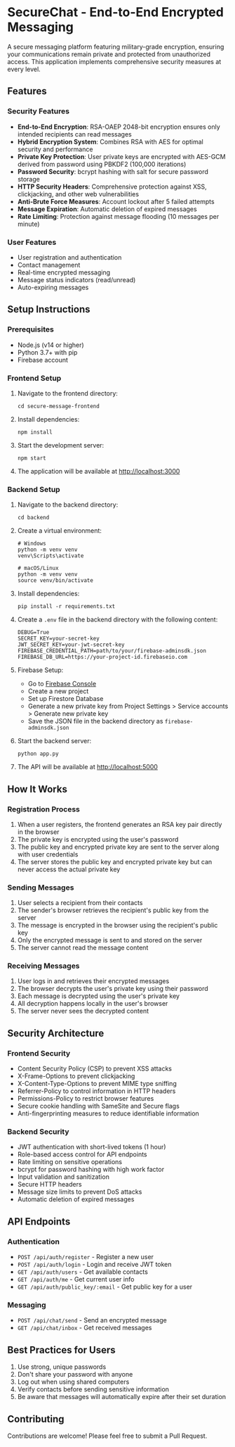 # SecureChat - End-to-End Encrypted Messaging

A secure messaging platform featuring military-grade encryption, ensuring your communications remain private and protected from unauthorized access. This application implements comprehensive security measures at every level.

## Features

### Security Features
- **End-to-End Encryption**: RSA-OAEP 2048-bit encryption ensures only intended recipients can read messages
- **Hybrid Encryption System**: Combines RSA with AES for optimal security and performance
- **Private Key Protection**: User private keys are encrypted with AES-GCM derived from password using PBKDF2 (100,000 iterations)
- **Password Security**: bcrypt hashing with salt for secure password storage
- **HTTP Security Headers**: Comprehensive protection against XSS, clickjacking, and other web vulnerabilities
- **Anti-Brute Force Measures**: Account lockout after 5 failed attempts
- **Message Expiration**: Automatic deletion of expired messages
- **Rate Limiting**: Protection against message flooding (10 messages per minute)

### User Features
- User registration and authentication
- Contact management
- Real-time encrypted messaging
- Message status indicators (read/unread)
- Auto-expiring messages

## Setup Instructions

### Prerequisites
- Node.js (v14 or higher)
- Python 3.7+ with pip
- Firebase account

### Frontend Setup
1. Navigate to the frontend directory:
   ```
   cd secure-message-frontend
   ```

2. Install dependencies:
   ```
   npm install
   ```

3. Start the development server:
   ```
   npm start
   ```

4. The application will be available at [http://localhost:3000](http://localhost:3000)

### Backend Setup
1. Navigate to the backend directory:
   ```
   cd backend
   ```

2. Create a virtual environment:
   ```
   # Windows
   python -m venv venv
   venv\Scripts\activate

   # macOS/Linux
   python -m venv venv
   source venv/bin/activate
   ```

3. Install dependencies:
   ```
   pip install -r requirements.txt
   ```

4. Create a `.env` file in the backend directory with the following content:
   ```
   DEBUG=True
   SECRET_KEY=your-secret-key
   JWT_SECRET_KEY=your-jwt-secret-key
   FIREBASE_CREDENTIAL_PATH=path/to/your/firebase-adminsdk.json
   FIREBASE_DB_URL=https://your-project-id.firebaseio.com
   ```

5. Firebase Setup:
   - Go to [Firebase Console](https://console.firebase.google.com/)
   - Create a new project
   - Set up Firestore Database
   - Generate a new private key from Project Settings > Service accounts > Generate new private key
   - Save the JSON file in the backend directory as `firebase-adminsdk.json`

6. Start the backend server:
   ```
   python app.py
   ```

7. The API will be available at [http://localhost:5000](http://localhost:5000)

## How It Works

### Registration Process
1. When a user registers, the frontend generates an RSA key pair directly in the browser
2. The private key is encrypted using the user's password
3. The public key and encrypted private key are sent to the server along with user credentials
4. The server stores the public key and encrypted private key but can never access the actual private key

### Sending Messages
1. User selects a recipient from their contacts
2. The sender's browser retrieves the recipient's public key from the server
3. The message is encrypted in the browser using the recipient's public key
4. Only the encrypted message is sent to and stored on the server
5. The server cannot read the message content

### Receiving Messages
1. User logs in and retrieves their encrypted messages
2. The browser decrypts the user's private key using their password
3. Each message is decrypted using the user's private key
4. All decryption happens locally in the user's browser
5. The server never sees the decrypted content

## Security Architecture

### Frontend Security
- Content Security Policy (CSP) to prevent XSS attacks
- X-Frame-Options to prevent clickjacking
- X-Content-Type-Options to prevent MIME type sniffing
- Referrer-Policy to control information in HTTP headers
- Permissions-Policy to restrict browser features
- Secure cookie handling with SameSite and Secure flags
- Anti-fingerprinting measures to reduce identifiable information

### Backend Security
- JWT authentication with short-lived tokens (1 hour)
- Role-based access control for API endpoints
- Rate limiting on sensitive operations
- bcrypt for password hashing with high work factor
- Input validation and sanitization
- Secure HTTP headers
- Message size limits to prevent DoS attacks
- Automatic deletion of expired messages

## API Endpoints

### Authentication
- `POST /api/auth/register` - Register a new user
- `POST /api/auth/login` - Login and receive JWT token
- `GET /api/auth/users` - Get available contacts
- `GET /api/auth/me` - Get current user info
- `GET /api/auth/public_key/:email` - Get public key for a user

### Messaging
- `POST /api/chat/send` - Send an encrypted message
- `GET /api/chat/inbox` - Get received messages

## Best Practices for Users
1. Use strong, unique passwords
2. Don't share your password with anyone
3. Log out when using shared computers
4. Verify contacts before sending sensitive information
5. Be aware that messages will automatically expire after their set duration

## Contributing
Contributions are welcome! Please feel free to submit a Pull Request.
